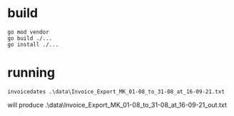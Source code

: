# build

```
go mod vendor
go build ./...
go install ./...
```

# running

```
invoicedates .\data\Invoice_Export_MK_01-08_to_31-08_at_16-09-21.txt
```
will produce .\data\Invoice_Export_MK_01-08_to_31-08_at_16-09-21_out.txt